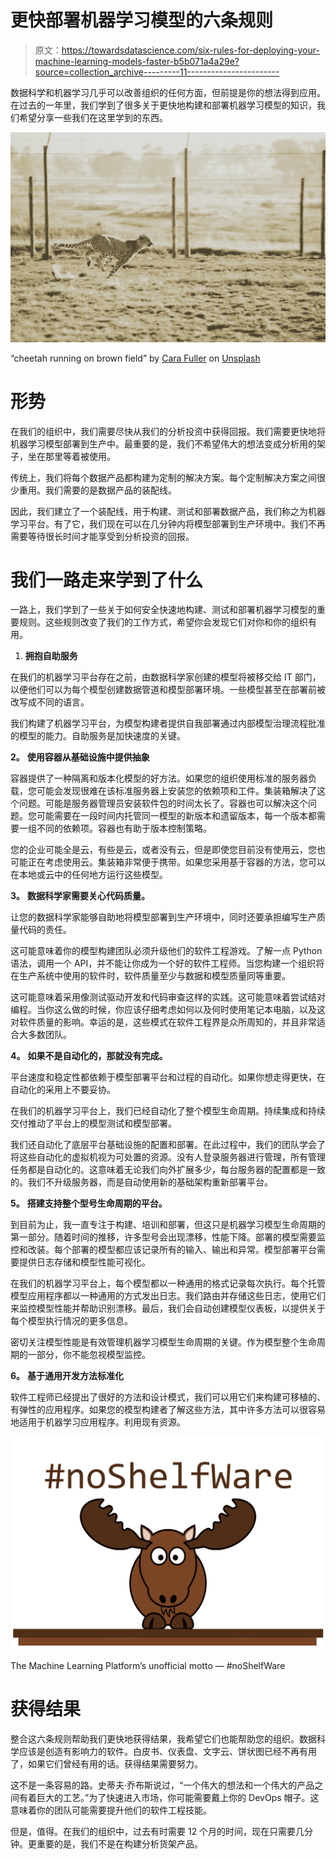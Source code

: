 # 更快部署机器学习模型的六条规则

> 原文：<https://towardsdatascience.com/six-rules-for-deploying-your-machine-learning-models-faster-b5b071a4a29e?source=collection_archive---------11----------------------->

数据科学和机器学习几乎可以改善组织的任何方面，但前提是你的想法得到应用。在过去的一年里，我们学到了很多关于更快地构建和部署机器学习模型的知识，我们希望分享一些我们在这里学到的东西。

![](img/330bed155f518db008f012ee94655790.png)

“cheetah running on brown field” by [Cara Fuller](https://unsplash.com/@caraventurera?utm_source=medium&utm_medium=referral) on [Unsplash](https://unsplash.com?utm_source=medium&utm_medium=referral)

# 形势

在我们的组织中，我们需要尽快从我们的分析投资中获得回报。我们需要更快地将机器学习模型部署到生产中。最重要的是，我们不希望伟大的想法变成分析用的架子，坐在那里等着被使用。

传统上，我们将每个数据产品都构建为定制的解决方案。每个定制解决方案之间很少重用。我们需要的是数据产品的装配线。

因此，我们建立了一个装配线，用于构建、测试和部署数据产品，我们称之为机器学习平台。有了它，我们现在可以在几分钟内将模型部署到生产环境中。我们不再需要等待很长时间才能享受到分析投资的回报。

# 我们一路走来学到了什么

一路上，我们学到了一些关于如何安全快速地构建、测试和部署机器学习模型的重要规则。这些规则改变了我们的工作方式，希望你会发现它们对你和你的组织有用。

1.  **拥抱自助服务**

在我们的机器学习平台存在之前，由数据科学家创建的模型将被移交给 IT 部门，以便他们可以为每个模型创建数据管道和模型部署环境。一些模型甚至在部署前被改写成不同的语言。

我们构建了机器学习平台，为模型构建者提供自我部署通过内部模型治理流程批准的模型的能力。自助服务是加快速度的关键。

**2。** **使用容器从基础设施中提供抽象**

容器提供了一种隔离和版本化模型的好方法。如果您的组织使用标准的服务器负载，您可能会发现很难在该标准服务器上安装您的依赖项和工件。集装箱解决了这个问题。可能是服务器管理员安装软件包的时间太长了。容器也可以解决这个问题。您可能需要在一段时间内托管同一模型的新版本和遗留版本，每一个版本都需要一组不同的依赖项。容器也有助于版本控制策略。

您的企业可能全是云，有些是云，或者没有云，但是即使您目前没有使用云，您也可能正在考虑使用云。集装箱非常便于携带。如果您采用基于容器的方法，您可以在本地或云中的任何地方运行这些模型。

**3。** **数据科学家需要关心代码质量。**

让您的数据科学家能够自助地将模型部署到生产环境中，同时还要承担编写生产质量代码的责任。

这可能意味着你的模型构建团队必须升级他们的软件工程游戏。了解一点 Python 语法，调用一个 API，并不能让你成为一个好的软件工程师。当您构建一个组织将在生产系统中使用的软件时，软件质量至少与数据和模型质量同等重要。

这可能意味着采用像测试驱动开发和代码审查这样的实践。这可能意味着尝试结对编程。当你这么做的时候，你应该仔细考虑如何以及何时使用笔记本电脑，以及这对软件质量的影响。幸运的是，这些模式在软件工程界是众所周知的，并且非常适合大多数团队。

**4。** **如果不是自动化的，那就没有完成。**

平台速度和稳定性都依赖于模型部署平台和过程的自动化。如果你想走得更快，在自动化的采用上不要妥协。

在我们的机器学习平台上，我们已经自动化了整个模型生命周期。持续集成和持续交付推动了平台上的模型测试和模型部署。

我们还自动化了底层平台基础设施的配置和部署。在此过程中，我们的团队学会了将这些自动化的虚拟机视为可处置的资源。没有人登录服务器进行管理，所有管理任务都是自动化的。这意味着无论我们向外扩展多少，每台服务器的配置都是一致的。我们不升级服务器，而是自动使用新的基础架构重新部署平台。

**5。** **搭建支持整个型号生命周期的平台。**

到目前为止，我一直专注于构建、培训和部署，但这只是机器学习模型生命周期的第一部分。随着时间的推移，许多型号会出现漂移，性能下降。部署的模型需要监控和改装。每个部署的模型都应该记录所有的输入、输出和异常。模型部署平台需要提供日志存储和模型性能可视化。

在我们的机器学习平台上，每个模型都以一种通用的格式记录每次执行。每个托管模型应用程序都以一种通用的方式发出日志。我们路由并存储这些日志，使用它们来监控模型性能并帮助识别漂移。最后，我们会自动创建模型仪表板，以提供关于每个模型执行情况的更多信息。

密切关注模型性能是有效管理机器学习模型生命周期的关键。作为模型整个生命周期的一部分，你不能忽视模型监控。

**6。** **基于通用开发方法标准化**

软件工程师已经提出了很好的方法和设计模式，我们可以用它们来构建可移植的、有弹性的应用程序。如果您的模型构建者了解这些方法，其中许多方法可以很容易地适用于机器学习应用程序。利用现有资源。

![](img/c4e2e7d605cfa63a15706ae10aca6d52.png)

The Machine Learning Platform’s unofficial motto — #noShelfWare

# 获得结果

整合这六条规则帮助我们更快地获得结果，我希望它们也能帮助您的组织。数据科学应该是创造有影响力的软件。白皮书、仪表盘、文字云、饼状图已经不再有用了，如果它们曾经有用的话。获得结果需要努力。

这不是一条容易的路。史蒂夫·乔布斯说过，“一个伟大的想法和一个伟大的产品之间有着巨大的工艺。”为了快速进入市场，你可能需要戴上你的 DevOps 帽子。这意味着你的团队可能需要提升他们的软件工程技能。

但是，值得。在我们的组织中，过去有时需要 12 个月的时间，现在只需要几分钟。更重要的是，我们不是在构建分析货架产品。